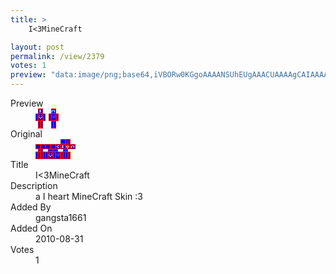 ```yaml
---
title: >
    I<3MineCraft

layout: post
permalink: /view/2379
votes: 1
preview: "data:image/png;base64,iVBORw0KGgoAAAANSUhEUgAAACUAAAAgCAIAAAAaMSbnAAAABnRSTlMA/wD/AP5AXyvrAAAA6klEQVRIie1WWw7DIAxLpt6I3f8E40rNPtgA5QGBqkyasCpUtbgmboxAohMy8AEq6jkNOOgHpwDxyYAuMR9dWRHR55pDIlp0RQ+xjBNiiGV06V1HY626n2AbchG8X2DWSclVv8P1hrpRokvHYdtYFq3MGTjgG5q0NCtA9RyGIfot/ZkQgvIQSSwwpQdymFh9ws+a/gy8vlfs1Zf7aq5RY2y95XosdhMpVG009ep9KBvrBytO1qr7mfbrO/xU+oXNGOqXX+ZBxWq91fsZLj6/iDwA5X9e3zvRpf97v2y9rbf1Clrnz4mzaJf+BvXvfGlNDYXOAAAAAElFTkSuQmCC"
---
```

<dl class="side-by-side">
<dt>Preview</dt>
<dd>
    <img class="preview" src="data:image/png;base64,iVBORw0KGgoAAAANSUhEUgAAACUAAAAgCAIAAAAaMSbnAAAABnRSTlMA/wD/AP5AXyvrAAAA6klEQVRIie1WWw7DIAxLpt6I3f8E40rNPtgA5QGBqkyasCpUtbgmboxAohMy8AEq6jkNOOgHpwDxyYAuMR9dWRHR55pDIlp0RQ+xjBNiiGV06V1HY626n2AbchG8X2DWSclVv8P1hrpRokvHYdtYFq3MGTjgG5q0NCtA9RyGIfot/ZkQgvIQSSwwpQdymFh9ws+a/gy8vlfs1Zf7aq5RY2y95XosdhMpVG009ep9KBvrBytO1qr7mfbrO/xU+oXNGOqXX+ZBxWq91fsZLj6/iDwA5X9e3zvRpf97v2y9rbf1Clrnz4mzaJf+BvXvfGlNDYXOAAAAAElFTkSuQmCC">
</dd>
<dt>Original</dt>
<dd>
    <img class="preview" src="data:image/png;base64,iVBORw0KGgoAAAANSUhEUgAAAEAAAAAgCAYAAACinX6EAAAA2ElEQVR42u2X2w6AIAiGfafe/9moLloFf6WRSw4u1xhuxQdyKGXwRcuj2cX6ohsGu5HX+jAApOcDAjh7PgHkFcgk6AVA1zKo/YD1rQ4x6/qhAByXSHJMh/THd61+GABEdYCQXlhHUg+PuQPADWay4OXtCnBjzQH4AuCrJBi6DLb2BX83Lt3nfz5UyCHj39ZV+38JoHeImbsC4ZJca0hp5MeypTxfI5sEME0OABDhzgudXw1GO0wEbB53AwAONhQsAlquAPK+iyR4N70h2R2ALIMJwAiAyK3wDFZhlQYq0v32AAAAAElFTkSuQmCC">
</dd>
<dt>Title</dt>
<dd>I<3MineCraft</dd>
<dt>Description</dt>
<dd>a I heart MineCraft Skin :3</dd>
<dt>Added By</dt>
<dd>gangsta1661</dd>
<dt>Added On</dt>
<dd>2010-08-31</dd>
<dt>Votes</dt>
<dd>1</dd>
</dl>
